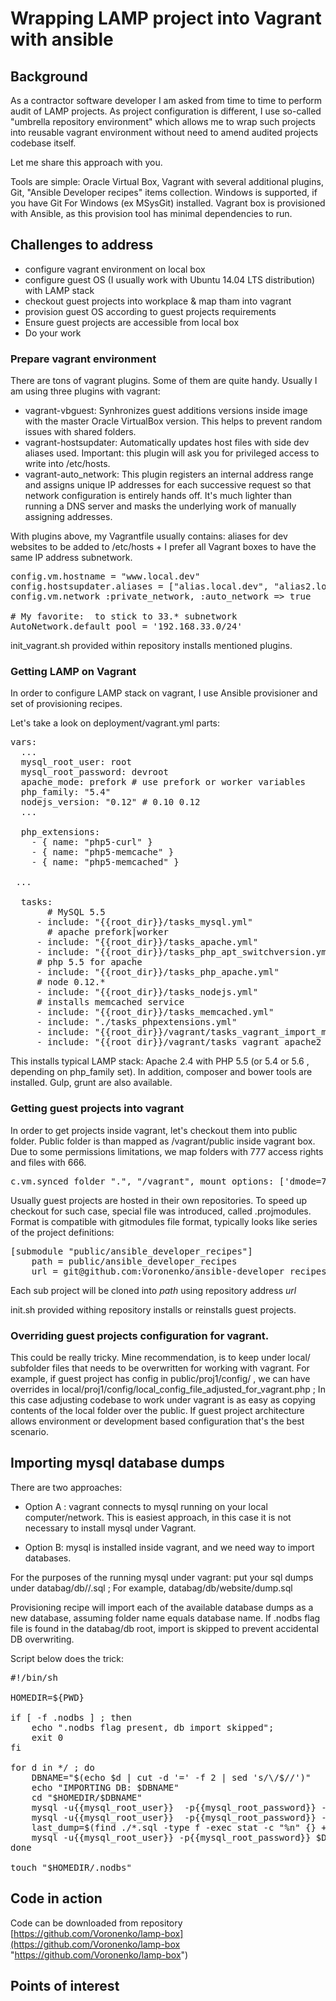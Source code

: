 # Wrapping LAMP project into Vagrant with ansible

## Background

As a contractor software developer I am asked from time to time to perform audit of LAMP projects. As project configuration is different, I use so-called "umbrella repository environment" which allows me to wrap such projects into reusable vagrant environment without need to amend audited projects codebase itself.

Let me share this approach with you.

Tools are simple: Oracle Virtual Box, Vagrant with several additional plugins, Git, "Ansible Developer recipes" items collection. Windows is supported, if you have Git For Windows (ex MSysGit) installed.
Vagrant box is provisioned with Ansible, as this provision tool has minimal dependencies to run.

## Challenges to address
- configure vagrant environment on local box
- configure guest OS (I usually work with Ubuntu 14.04 LTS distribution) with LAMP stack
- checkout guest projects into workplace & map tham into vagrant
- provision guest OS according to guest projects requirements
- Ensure guest projects are accessible from local box
- Do your work


### Prepare vagrant environment

There are tons of vagrant plugins. Some of them are quite handy.
Usually I am using three plugins with vagrant:

- vagrant-vbguest: Synhronizes guest additions versions inside image  with the master Oracle VirtualBox version. This helps to prevent random issues with shared folders.
- vagrant-hostsupdater: Automatically updates host files with side dev aliases used. Important: this plugin will ask you for privileged access to write into /etc/hosts.  
- vagrant-auto_network: This plugin registers an internal address range and assigns unique IP addresses for each successive request so that network configuration is entirely hands off. It's much lighter than running a DNS server and masks the underlying work of manually assigning addresses.

With plugins above, my Vagrantfile usually contains: aliases for dev websites to be added to /etc/hosts + I prefer all Vagrant boxes to have the same IP address subnetwork.
<pre>
config.vm.hostname = "www.local.dev"
config.hostsupdater.aliases = ["alias.local.dev", "alias2.local.dev"]
config.vm.network :private_network, :auto_network => true

# My favorite:  to stick to 33.* subnetwork
AutoNetwork.default_pool = '192.168.33.0/24'
</pre>

init_vagrant.sh provided within repository installs mentioned plugins.

### Getting LAMP on Vagrant
In order to configure LAMP stack on vagrant, I use Ansible provisioner and set of provisioning recipes.

Let's take a look on deployment/vagrant.yml parts:

<pre>
vars:
  ...
  mysql_root_user: root
  mysql_root_password: devroot
  apache_mode: prefork # use prefork or worker variables
  php_family: "5.4"
  nodejs_version: "0.12" # 0.10 0.12
  ...

  php_extensions:
    - { name: "php5-curl" }
    - { name: "php5-memcache" }
    - { name: "php5-memcached" }

 ...  

  tasks:
       # MySQL 5.5
     - include: "{{root_dir}}/tasks_mysql.yml"
       # apache prefork|worker     
     - include: "{{root_dir}}/tasks_apache.yml"                                     
     - include: "{{root_dir}}/tasks_php_apt_switchversion.yml"
     # php 5.5 for apache
     - include: "{{root_dir}}/tasks_php_apache.yml"
     # node 0.12.*
     - include: "{{root_dir}}/tasks_nodejs.yml"
     # installs memcached service     
     - include: "{{root_dir}}/tasks_memcached.yml"                                  # Installs custom php extensions
     - include: "./tasks_phpextensions.yml"                                         # (re)imports databases from db folder
     - include: "{{root_dir}}/vagrant/tasks_vagrant_import_mysqldb_databag.yml"     # register apache websites on vagrant
     - include: "{{root_dir}}/vagrant/tasks_vagrant_apache2_devsites.yml"           </pre>
This installs typical LAMP stack: Apache 2.4 with PHP 5.5 (or 5.4 or 5.6 , depending on php_family set). In addition, composer and bower tools are installed.  Gulp, grunt are also available.


### Getting guest projects into vagrant
In order to get projects inside vagrant, let's checkout them into public folder. Public folder is than mapped as /vagrant/public inside vagrant box. Due to some permissions limitations, we map folders with 777 access rights and files with 666.
<pre>
c.vm.synced_folder ".", "/vagrant", mount_options: ['dmode=777','fmode=666']
</pre>

Usually guest projects are hosted in their own repositories. To speed up checkout for such case, special file was introduced, called .projmodules. Format is compatible with gitmodules file format, typically looks like series of the project definitions:
<pre>
[submodule "public/ansible_developer_recipes"]
	path = public/ansible_developer_recipes
	url = git@github.com:Voronenko/ansible-developer_recipes.git
</pre>

Each sub project will be cloned into _path_ using repository address _url_

init.sh provided withing repository installs or reinstalls guest projects.

### Overriding guest projects configuration for vagrant.
This could be really tricky. Mine recommendation, is to keep under local/ subfolder files that needs to be overwritten for working with vagrant. For example, if guest project has config in public/proj1/config/  , we can have overrides in local/proj1/config/local_config_file_adjusted_for_vagrant.php ; In this case adjusting codebase to work under vagrant is as easy as copying contents of the local folder over the public. If guest project architecture allows environment or development based configuration that's the best scenario.


## Importing mysql database dumps

There are two approaches:
- Option A : vagrant connects to mysql running on your local computer/network.
This is easiest approach, in this case it is not necessary to install mysql under Vagrant.

- Option B: mysql is installed inside vagrant, and we need way to import databases.

For the purposes of the running mysql under vagrant:
put your sql dumps under databag/db/<database name>/<database dump>.sql ; For example, databag/db/website/dump.sql

Provisioning recipe will import each of the available database dumps as a new database, assuming
folder name equals database name. If .nodbs flag file is found in the databag/db root, import is skipped to prevent accidental DB overwriting.

Script below does the trick:
<pre>
#!/bin/sh

HOMEDIR=${PWD}

if [ -f .nodbs ] ; then
    echo ".nodbs flag present, db import skipped";
    exit 0
fi

for d in */ ; do
    DBNAME="$(echo $d | cut -d '=' -f 2 | sed 's/\/$//')"
    echo "IMPORTING DB: $DBNAME"
    cd "$HOMEDIR/$DBNAME"
    mysql -u{{mysql_root_user}}  -p{{mysql_root_password}} -e "drop database if exists $DBNAME"
    mysql -u{{mysql_root_user}}  -p{{mysql_root_password}} -e "create database if not exists $DBNAME CHARACTER SET utf8 COLLATE utf8_general_ci"    
    last_dump=$(find ./*.sql -type f -exec stat -c "%n" {} + | sort -r | head -n1)
    mysql -u{{mysql_root_user}} -p{{mysql_root_password}} $DBNAME< $last_dump
done

touch "$HOMEDIR/.nodbs"
</pre>


## Code in action

Code can be downloaded from repository [https://github.com/Voronenko/lamp-box](https://github.com/Voronenko/lamp-box "https://github.com/Voronenko/lamp-box")



## Points of interest
